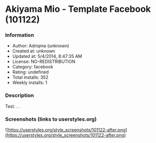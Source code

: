 # Akiyama Mio - Template Facebook (101122)

### Information
- Author: Adriqma (unknown)
- Created at: unknown
- Updated at: 5/4/2014, 8:47:35 AM
- License: NO-REDISTRIBUTION
- Category: facebook
- Rating: undefined
- Total installs: 352
- Weekly installs: 1


### Description
Test. . .


### Screenshots (links to userstyles.org)
![https://userstyles.org/style_screenshots/101122-after.png](https://userstyles.org/style_screenshots/101122-after.png)


